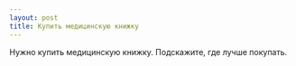 ```yaml
---
layout: post 
title: Купить медицинскую книжку 
--- 
```

Нужно купить медицинскую книжку. Подскажите, где лучше покупать.
